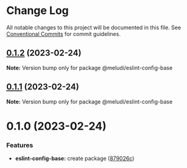 # Change Log

All notable changes to this project will be documented in this file.
See [Conventional Commits](https://conventionalcommits.org) for commit guidelines.

## [0.1.2](https://github.com/meludi/eslint-config/compare/@meludi/eslint-config-base@0.1.1...@meludi/eslint-config-base@0.1.2) (2023-02-24)

**Note:** Version bump only for package @meludi/eslint-config-base

## [0.1.1](https://github.com/meludi/eslint-config/compare/@meludi/eslint-config-base@0.1.0...@meludi/eslint-config-base@0.1.1) (2023-02-24)

**Note:** Version bump only for package @meludi/eslint-config-base

# 0.1.0 (2023-02-24)

### Features

- **eslint-config-base:** create package ([879026c](https://github.com/meludi/eslint-config/commit/879026c172df3dc10753ceb91a7424f87c08b6e3))
